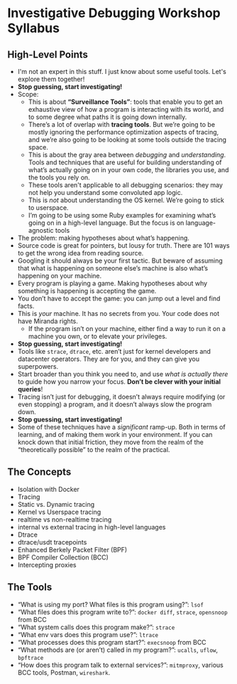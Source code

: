 # Investigative Debugging Workshop Syllabus

## High-Level Points

- I'm not an expert in this stuff. I just know about some useful tools. Let's   explore them together!
- **Stop guessing, start investigating!**
- Scope:
  - This is about **“Surveillance Tools”**: tools that enable you to get an exhaustive view of how a program is interacting with its world, and to some degree what paths it is going down internally. 
  - There’s a lot of overlap with **tracing tools**. But we’re going to be mostly ignoring the performance optimization aspects of tracing, and we’re also going to be looking at some tools outside the tracing space.
  - This is about the gray area between *debugging* and *understanding*. Tools and techniques that are useful for building understanding of what’s actually going on in your own code, the libraries you use, and the tools you rely on.
  - These tools aren't applicable to all debugging scenarios: they may not help you understand some convoluted app logic.
  - This is *not* about understanding the OS kernel. We’re going to stick to userspace.
  - I’m going to be using some Ruby examples for examining what’s going on in a high-level language. But the focus is on language-agnostic tools
- The problem: making hypotheses about what’s happening.
- Source code is great for pointers, but lousy for truth. There are 101 ways to get the wrong idea from reading source.
- Googling it should always be your first tactic. But beware of assuming that what is happening on someone else’s machine is also what’s happening on your machine.
- Every program is playing a game. Making hypotheses about why something is happening is accepting the game.
- You don’t have to accept the game: you can jump out a level and find facts.
- This is *your* machine. It has no secrets from you. Your code does not have Miranda rights.
  - If the program isn’t on your machine, either find a way to run it on a machine you own, or to elevate your privileges.
- **Stop guessing, start investigating!**
- Tools like `strace`, `dtrace`, etc. aren’t just for kernel developers and datacenter operators. They are for you, and they can give you superpowers.
- Start broader than you think you need to, and use *what is actually there* to guide how you narrow your focus. **Don’t be clever with your initial queries**!
- Tracing isn’t just for debugging, it doesn’t always require modifying (or even stopping) a program, and it doesn’t always slow the program down.
- **Stop guessing, start investigating!**
- Some of these techniques have a *significant* ramp-up. Both in terms of learning, and of making them work in your environment. If you can knock down that initial friction, they move from the realm of the “theoretically possible” to the realm of the practical.

## The Concepts

- Isolation with Docker
- Tracing
- Static vs. Dynamic tracing
- Kernel vs Userspace tracing
- realtime vs non-realtime tracing 
- internal vs external tracing in high-level languages
- Dtrace
- dtrace/usdt tracepoints
- Enhanced Berkely Packet Filter (BPF)
- BPF Compiler Collection (BCC) 
- Intercepting proxies

## The Tools

- “What is using my port? What files is this program using?”: `lsof`
- “What files does this program write to?”: `docker diff`, `strace`, `opensnoop` from BCC
- “What system calls does this program make?”: `strace`
- “What env vars does this program use?”: `ltrace`
- “What processes does this program start?”: `execsnoop` from BCC
- “What methods are (or aren’t) called in my program?”: `ucalls`, `uflow`,  `bpftrace`
- “How does this program talk to external services?”: `mitmproxy`, various BCC tools, Postman, `wireshark`.

